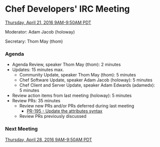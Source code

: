 # Chef Developers' IRC Meeting

[Thursday, April 21, 2016 9AM-9:50AM PDT](http://everytimezone.com/#2016-4-21,240,cn3)

Moderator:  Adam Jacob (holoway)

Secretary:  Thom May (thom)

### Agenda
* Agenda Review, speaker Thom May (thom): 2 minutes
* Updates: 15 minutes max.
  * Community Update, speaker Thom May (thom): 5 minutes
  * Chef Software Update, speaker Adam Jacob (holoway): 5 minutes
  * Chef Client and Server Update, speaker Adam Edwards (adamedx): 5 minutes
* Review action items from last meeting (holoway): 5 minutes
* Review PRs:  35 minutes
  * Review new PRs and/or PRs deferred during last meeting
    * [PR-195 - Update the attributes syntax](https://github.com/chef/chef-rfc/pull/195)
  * Review PRs previously discussed

### Next Meeting

[Thursday, April 28, 2016 9AM-9:50AM PDT](http://everytimezone.com/#2016-4-28,240,cn3)
